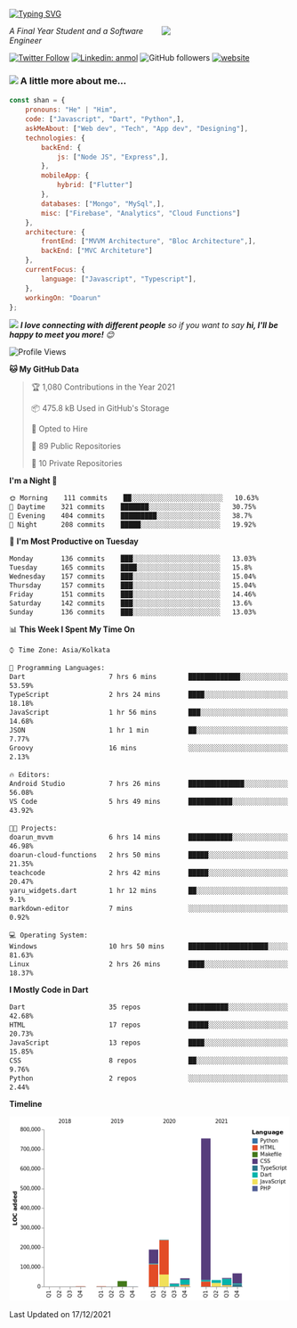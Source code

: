 <!-- <h2>नमस्ते (Namaste)🙏🏻, I'm Shan Shaji! <img src="https://media.giphy.com/media/12oufCB0MyZ1Go/giphy.gif" width="50"></h2> -->
[![Typing SVG](https://readme-typing-svg.herokuapp.com?lines=Hey%2C+I'm+Shan;I+am+a+Full+Stack+Developer)](https://git.io/typing-svg)

<img align='right' src="https://media.giphy.com/media/M9gbBd9nbDrOTu1Mqx/giphy.gif" width="230">
<p><em>A Final Year Student and a Software Engineer</em></p>

[![Twitter Follow](https://img.shields.io/twitter/follow/shan__shaji?style=flat)](https://twitter.com/intent/follow?screen_name=shan__shaji)
[![Linkedin: anmol](https://img.shields.io/badge/shan-shaji?style=flat-square&logo=Linkedin&logoColor=white&link=https://www.linkedin.com/in/shan-shaji/)](https://www.linkedin.com/in/shan-shaji/)
![GitHub followers](https://img.shields.io/github/followers/shan-shaji?label=Follow&style=social)
[![website](https://img.shields.io/badge/Website-46a2f1.svg?&style=flat-square&logo=Google-Chrome&logoColor=white&link=http://shan-shaji.github.io/)](http://shan-shaji.github.io/)



### <img src="https://media.giphy.com/media/VgCDAzcKvsR6OM0uWg/giphy.gif" width="50"> A little more about me...  

```javascript
const shan = {
    pronouns: "He" | "Him",
    code: ["Javascript", "Dart", "Python",],
    askMeAbout: ["Web dev", "Tech", "App dev", "Designing"],
    technologies: {
        backEnd: {
            js: ["Node JS", "Express",],
        },
        mobileApp: {
            hybrid: ["Flutter"]
        },
        databases: ["Mongo", "MySql",],
        misc: ["Firebase", "Analytics", "Cloud Functions"]
    },
    architecture: {
        frontEnd: ["MVVM Architecture", "Bloc Architecture",],
        backEnd: ["MVC Architeture"]
    },
    currentFocus: {
        language: ["Javascript", "Typescript"],
    },
    workingOn: "Doarun"
};
```

<img src="https://media.giphy.com/media/LnQjpWaON8nhr21vNW/giphy.gif" width="60"> <em><b>I love connecting with different people</b> so if you want to say <b>hi, I'll be happy to meet you more!</b> 😊</em>


<!--START_SECTION:waka-->
![Profile Views](http://img.shields.io/badge/Profile%20Views-11-blue)

**🐱 My GitHub Data** 

> 🏆 1,080 Contributions in the Year 2021
 > 
> 📦 475.8 kB Used in GitHub's Storage 
 > 
> 💼 Opted to Hire
 > 
> 📜 89 Public Repositories 
 > 
> 🔑 10 Private Repositories  
 > 
**I'm a Night 🦉** 

```text
🌞 Morning    111 commits    ██░░░░░░░░░░░░░░░░░░░░░░░   10.63% 
🌆 Daytime    321 commits    ███████░░░░░░░░░░░░░░░░░░   30.75% 
🌃 Evening    404 commits    █████████░░░░░░░░░░░░░░░░   38.7% 
🌙 Night      208 commits    █████░░░░░░░░░░░░░░░░░░░░   19.92%

```
📅 **I'm Most Productive on Tuesday** 

```text
Monday       136 commits    ███░░░░░░░░░░░░░░░░░░░░░░   13.03% 
Tuesday      165 commits    ████░░░░░░░░░░░░░░░░░░░░░   15.8% 
Wednesday    157 commits    ███░░░░░░░░░░░░░░░░░░░░░░   15.04% 
Thursday     157 commits    ███░░░░░░░░░░░░░░░░░░░░░░   15.04% 
Friday       151 commits    ███░░░░░░░░░░░░░░░░░░░░░░   14.46% 
Saturday     142 commits    ███░░░░░░░░░░░░░░░░░░░░░░   13.6% 
Sunday       136 commits    ███░░░░░░░░░░░░░░░░░░░░░░   13.03%

```


📊 **This Week I Spent My Time On** 

```text
⌚︎ Time Zone: Asia/Kolkata

💬 Programming Languages: 
Dart                     7 hrs 6 mins        █████████████░░░░░░░░░░░░   53.59% 
TypeScript               2 hrs 24 mins       ████░░░░░░░░░░░░░░░░░░░░░   18.18% 
JavaScript               1 hr 56 mins        ███░░░░░░░░░░░░░░░░░░░░░░   14.68% 
JSON                     1 hr 1 min          ██░░░░░░░░░░░░░░░░░░░░░░░   7.77% 
Groovy                   16 mins             ░░░░░░░░░░░░░░░░░░░░░░░░░   2.13%

🔥 Editors: 
Android Studio           7 hrs 26 mins       ██████████████░░░░░░░░░░░   56.08% 
VS Code                  5 hrs 49 mins       ███████████░░░░░░░░░░░░░░   43.92%

🐱‍💻 Projects: 
doarun_mvvm              6 hrs 14 mins       ███████████░░░░░░░░░░░░░░   46.98% 
doarun-cloud-functions   2 hrs 50 mins       █████░░░░░░░░░░░░░░░░░░░░   21.35% 
teachcode                2 hrs 42 mins       █████░░░░░░░░░░░░░░░░░░░░   20.47% 
yaru_widgets.dart        1 hr 12 mins        ██░░░░░░░░░░░░░░░░░░░░░░░   9.1% 
markdown-editor          7 mins              ░░░░░░░░░░░░░░░░░░░░░░░░░   0.92%

💻 Operating System: 
Windows                  10 hrs 50 mins      ████████████████████░░░░░   81.63% 
Linux                    2 hrs 26 mins       ████░░░░░░░░░░░░░░░░░░░░░   18.37%

```

**I Mostly Code in Dart** 

```text
Dart                     35 repos            ██████████░░░░░░░░░░░░░░░   42.68% 
HTML                     17 repos            █████░░░░░░░░░░░░░░░░░░░░   20.73% 
JavaScript               13 repos            ████░░░░░░░░░░░░░░░░░░░░░   15.85% 
CSS                      8 repos             ██░░░░░░░░░░░░░░░░░░░░░░░   9.76% 
Python                   2 repos             ░░░░░░░░░░░░░░░░░░░░░░░░░   2.44%

```


**Timeline**

![Chart not found](https://raw.githubusercontent.com/shan-shaji/shan-shaji/master/charts/bar_graph.png) 


 Last Updated on 17/12/2021
<!--END_SECTION:waka-->

